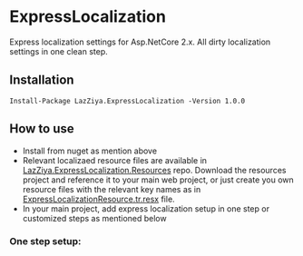 # ExpressLocalization
Express localization settings for Asp.NetCore 2.x.
All dirty localization settings in one clean step.

## Installation
````
Install-Package LazZiya.ExpressLocalization -Version 1.0.0
````

## How to use
- Install from nuget as mention above
- Relevant localizaed resource files are available in [LazZiya.ExpressLocalization.Resources](https://github.com/LazZiya/ExpressLocalization.Resources) repo.
Download the resources project and reference it to your main web project, or just create you own resource files with the relevant key names as in [ExpressLocalizationResource.tr.resx](https://github.com/LazZiya/ExpressLocalization.Resources/blob/master/LazZiya.ExpressLocalization.Resources/ExpressLocalizationResource.tr.resx) file.
- In your main project, add express localization setup in one step or customized steps as mentioned below

### One step setup:
```
